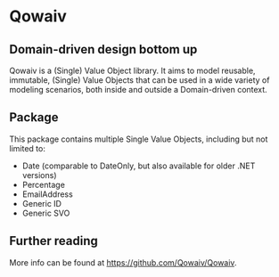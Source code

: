 ﻿# Qowaiv

## Domain-driven design bottom up
Qowaiv is a (Single) Value Object library. It aims to model reusable, immutable,
(Single) Value Objects that can be used in a wide variety of modeling scenarios,
both inside and outside a Domain-driven context.

## Package
This package contains multiple Single Value Objects, including but not limited to:
- Date (comparable to DateOnly, but also available for older .NET versions)
- Percentage
- EmailAddress
- Generic ID
- Generic SVO

## Further reading
More info can be found at https://github.com/Qowaiv/Qowaiv.
